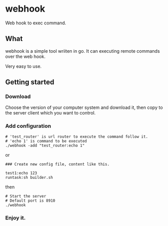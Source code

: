 # webhook
Web hook to exec command.

## What

webhook is a simple tool wriiten in go. It can executing remote commands over the web hook.

Very easy to use.


## Getting started

### Download

Choose the version of your computer system and download it, then copy to the server client which you want to control.

### Add configuration

```
# 'test_router' is url router to execute the command follow it.
# 'echo 1' is command to be executed
./webhook -add "test_router:echo 1"

```

or

```
### Create new config file, content like this.

test1:echo 123
runtask:sh builder.sh

```

then

```
# Start the server
# Default port is 8910
./webhook
```

### Enjoy it.




